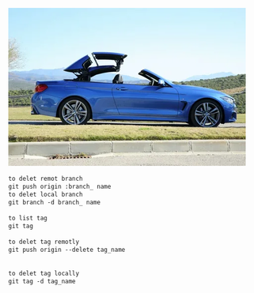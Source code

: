 ![Alt text](i-1.webp)



    to delet remot branch 
    git push origin :branch_ name
    to delet local branch
    git branch -d branch_ name
    
    to list tag 
    git tag

    to delet tag remotly
    git push origin --delete tag_name


    to delet tag locally
    git tag -d tag_name


